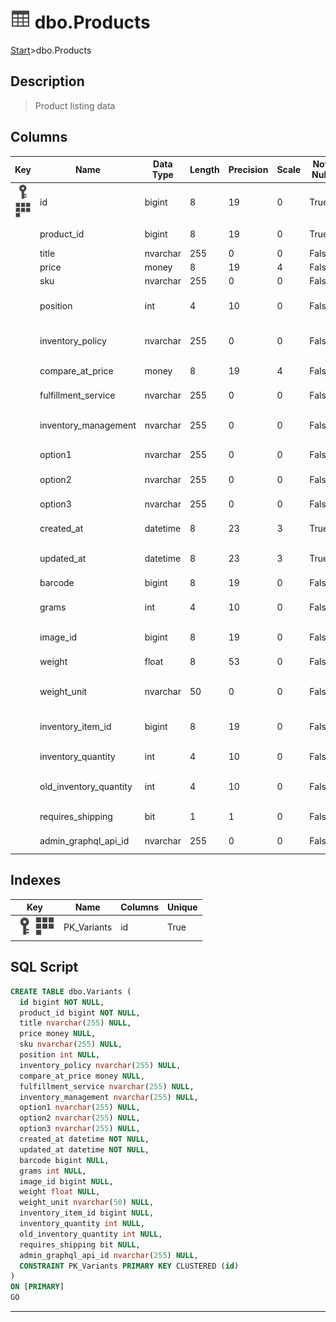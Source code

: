 # ![logo](../Images/table.svg) dbo.Products

[Start](../start.md)>dbo.Products

## [](#Description) Description

> Product listing data

## [](#Columns) Columns

|Key|Name|Data Type|Length|Precision|Scale|Not Null|Description
|---|---|---|---|---|---|---|---
|[![Primary Key PK_Variants](../Images/primarykey.svg)](#Indexes)[![Cluster Key PK_Variants](../Images/Cluster.svg)](#Indexes)|id|bigint|8|19|0|True|Variant ID|
||product_id|bigint|8|19|0|True|Product ID of variant|
||title|nvarchar|255|0|0|False|Variant title|
||price|money|8|19|4|False|Variant price|
||sku|nvarchar|255|0|0|False|Variant sku|
||position|int|4|10|0|False|Position of variant in product list|
||inventory_policy|nvarchar|255|0|0|False|Inventory tracking policy|
||compare_at_price|money|8|19|4|False|Compare at price|
||fulfillment_service|nvarchar|255|0|0|False|Service for fulfillment|
||inventory_management|nvarchar|255|0|0|False|Inventory management method|
||option1|nvarchar|255|0|0|False|Variant option 1|
||option2|nvarchar|255|0|0|False|Variant option 2|
||option3|nvarchar|255|0|0|False|Variant option 3|
||created_at|datetime|8|23|3|True|Date variant created|
||updated_at|datetime|8|23|3|True|Datetime variant last updated|
||barcode|bigint|8|19|0|False|Variant UPC|
||grams|int|4|10|0|False|Weight of variant in grams|
||image_id|bigint|8|19|0|False|Image ID of variant|
||weight|float|8|53|0|False|Weight in custom units|
||weight_unit|nvarchar|50|0|0|False|Unit of custom weight|
||inventory_item_id|bigint|8|19|0|False|ID of shopify inventory tracking|
||inventory_quantity|int|4|10|0|False|Amount in inventory|
||old_inventory_quantity|int|4|10|0|False|Amount prior to inventory update|
||requires_shipping|bit|1|1|0|False|Should item be shipped|
||admin_graphql_api_id|nvarchar|255|0|0|False|graphql api ID|

## [](#Indexes) Indexes

|Key|Name|Columns|Unique|
|:---:|---|---|---|
|[![Primary Key PK_Variants](../Images/primarykey.svg)](#Indexes)[![Cluster Key PK_Variants](../Images/Cluster.svg)](#Indexes)|PK_Variants|id|True|

## [](#SqlScript) SQL Script

```SQL
CREATE TABLE dbo.Variants (
  id bigint NOT NULL,
  product_id bigint NOT NULL,
  title nvarchar(255) NULL,
  price money NULL,
  sku nvarchar(255) NULL,
  position int NULL,
  inventory_policy nvarchar(255) NULL,
  compare_at_price money NULL,
  fulfillment_service nvarchar(255) NULL,
  inventory_management nvarchar(255) NULL,
  option1 nvarchar(255) NULL,
  option2 nvarchar(255) NULL,
  option3 nvarchar(255) NULL,
  created_at datetime NOT NULL,
  updated_at datetime NOT NULL,
  barcode bigint NULL,
  grams int NULL,
  image_id bigint NULL,
  weight float NULL,
  weight_unit nvarchar(50) NULL,
  inventory_item_id bigint NULL,
  inventory_quantity int NULL,
  old_inventory_quantity int NULL,
  requires_shipping bit NULL,
  admin_graphql_api_id nvarchar(255) NULL,
  CONSTRAINT PK_Variants PRIMARY KEY CLUSTERED (id)
)
ON [PRIMARY]
GO
```

___
